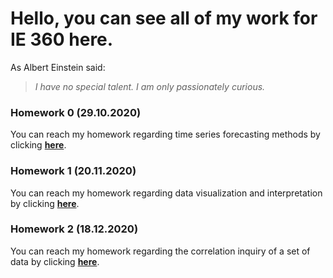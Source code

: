 # Hello, you can see all of my work for IE 360 here.

As Albert Einstein said:

> *I have no special talent.*
> *I am only passionately curious.*

### Homework 0 (29.10.2020)
You can reach my homework regarding time series forecasting methods by clicking [**here**](Files/example_homework_0.html).

### Homework 1 (20.11.2020)
You can reach my homework regarding data visualization and interpretation by clicking [**here**](Files/Homework_1.html).

### Homework 2 (18.12.2020)
You can reach my homework regarding the correlation inquiry of a set of data by clicking [**here**](Files/HW2.html).
